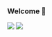 ### Welcome 👋

<a href="https://github.com/jongpyo-hong/Project_social-media-app" target="_blank"><img src="https://img.shields.io/badge/React-FF4154?style=plastic&logo=reactquery&logoColor=white"/></a>
<a href="https://github.com/jongpyo-hong/JAVA_Exam" target="_blank"><img src="https://img.shields.io/badge/Spring-6DB33F?style=plastic&logo=spring&logoColor=white"/></a>

